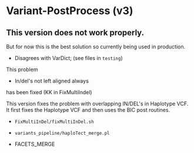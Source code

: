 # Variant-PostProcess (v3)

## This version does not work properly.

But for now this is the best solution so currently being used in production.

* Disagrees with VarDict; (see files in `testing`)

This problem

* In/del's not left aligned always

has been fixed (KK in FixMultiIndel)

This version fixes the problem with overlapping IN/DEL's in Haplotype VCF. It first fixes
the Haplotype VCF and then uses the BIC post routines.

* `FixMultiInDel/fixMultiInDel.sh`

* `variants_pipeline/haploTect_merge.pl`

* FACETS_MERGE

